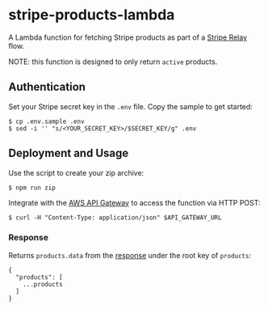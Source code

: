# stripe-products-lambda

A Lambda function for fetching Stripe products as part of a [Stripe Relay][relay] flow.

NOTE: this function is designed to only return `active` products.

## Authentication

Set your Stripe secret key in the `.env` file. Copy the sample to get started:

```
$ cp .env.sample .env
$ sed -i '' "s/<YOUR_SECRET_KEY>/$SECRET_KEY/g" .env
```

## Deployment and Usage

Use the script to create your zip archive:

```
$ npm run zip
```

Integrate with the [AWS API Gateway][gateway] to access the function via HTTP POST:

```
$ curl -H "Content-Type: application/json" $API_GATEWAY_URL
```

### Response

Returns `products.data` from the [response][products] under the root key of `products`:

```
{
  "products": [
    ...products
  ]
}
```

[gateway]: http://docs.aws.amazon.com/lambda/latest/dg/gs-amazon-gateway-integration.html
[products]: https://stripe.com/docs/api/node#list_products
[relay]: https://stripe.com/docs/relay
